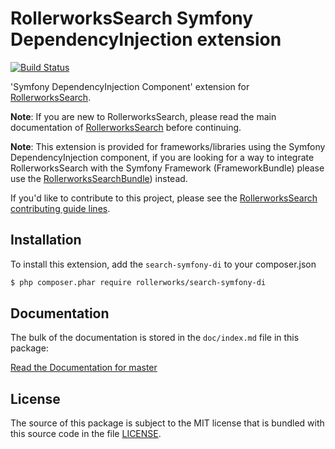 RollerworksSearch Symfony DependencyInjection extension
=======================================================

[![Build Status](https://secure.travis-ci.org/rollerworks/rollerworks-search-symfony-di.png?branch=master)](http://travis-ci.org/rollerworks/rollerworks-search-symfony-di)

'Symfony DependencyInjection Component' extension for [RollerworksSearch][1].

**Note**: If you are new to RollerworksSearch, please read the main documentation
of [RollerworksSearch][1] before continuing.

**Note**: This extension is provided for frameworks/libraries using the
Symfony DependencyInjection component, if you are looking for a way to integrate
RollerworksSearch with the Symfony Framework (FrameworkBundle) please use the [RollerworksSearchBundle][3])
instead.

If you'd like to contribute to this project, please see the [RollerworksSearch contributing guide lines][2].

Installation
------------

To install this extension, add the `search-symfony-di` to your composer.json

```bash
$ php composer.phar require rollerworks/search-symfony-di
```

Documentation
-------------

The bulk of the documentation is stored in the `doc/index.md`
file in this package:

[Read the Documentation for master](https://github.com/rollerworks/rollerworks-symfony-di/blob/master/doc/index.md)

License
-------

The source of this package is subject to the MIT license that is bundled
with this source code in the file [LICENSE](LICENSE).

[1]: https://github.com/rollerworks/RollerworksSearch
[2]: https://github.com/rollerworks/RollerworksSearch#contributing
[3]: https://github.com/rollerworks/RollerworksSearchBundle

